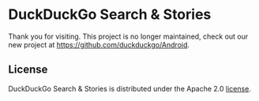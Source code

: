 # DuckDuckGo Search & Stories

Thank you for visiting. This project is no longer maintained, check out our new project at https://github.com/duckduckgo/Android.

## License
DuckDuckGo Search & Stories is distributed under the Apache 2.0 [license](https://github.com/duckduckgo/android/blob/master/LICENSE).
